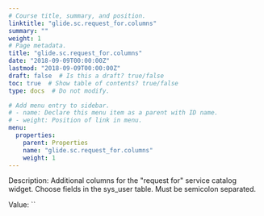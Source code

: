 ```yaml
---
# Course title, summary, and position.
linktitle: "glide.sc.request_for.columns"
summary: ""
weight: 1
# Page metadata.
title: "glide.sc.request_for.columns"
date: "2018-09-09T00:00:00Z"
lastmod: "2018-09-09T00:00:00Z"
draft: false  # Is this a draft? true/false
toc: true  # Show table of contents? true/false
type: docs  # Do not modify.

# Add menu entry to sidebar.
# - name: Declare this menu item as a parent with ID name.
# - weight: Position of link in menu.
menu:
  properties:
    parent: Properties
    name: "glide.sc.request_for.columns"
    weight: 1
---
```


Description: Additional columns for the "request for" service catalog widget. Choose fields in the sys_user table. Must be semicolon separated.


Value: ``